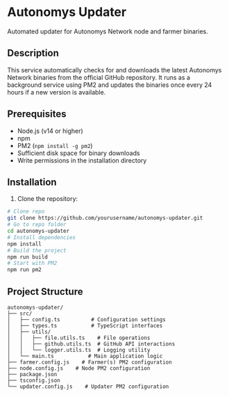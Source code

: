 # Autonomys Updater

Automated updater for Autonomys Network node and farmer binaries.

## Description

This service automatically checks for and downloads the latest Autonomys Network binaries from the official GitHub repository. It runs as a background service using PM2 and updates the binaries once every 24 hours if a new version is available.

## Prerequisites

- Node.js (v14 or higher)
- npm
- PM2 (`npm install -g pm2`)
- Sufficient disk space for binary downloads
- Write permissions in the installation directory

## Installation

1. Clone the repository:

```bash
# Clone repo
git clone https://github.com/yourusername/autonomys-updater.git
# Go to repo folder
cd autonomys-updater
# Install dependencies
npm install
# Build the project
npm run build
# Start with PM2
npm run pm2
```

## Project Structure

```plaintext
autonomys-updater/
├── src/
│   ├── config.ts          # Configuration settings
│   ├── types.ts           # TypeScript interfaces
│   ├── utils/
│   │   ├── file.utils.ts    # File operations
│   │   ├── github.utils.ts  # GitHub API interactions
│   │   └── logger.utils.ts  # Logging utility
│   └── main.ts           # Main application logic
├── farmer.config.js    # Farmer(s) PM2 configuration
├── node.config.js    # Node PM2 configuration
├── package.json
├── tsconfig.json
└── updater.config.js    # Updater PM2 configuration
```
